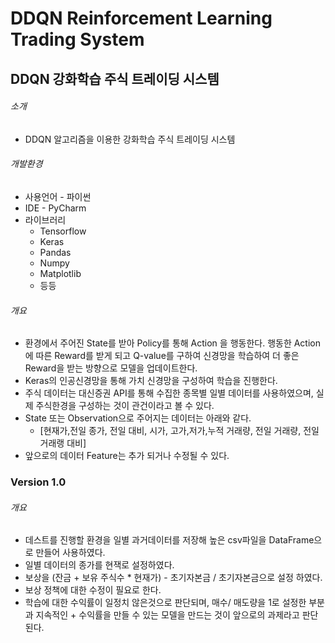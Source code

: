 # DDQN Reinforcement Learning Trading System

## DDQN 강화학습 주식 트레이딩 시스템

###### 소개 

- DDQN 알고리즘을 이용한 강화학습 주식 트레이딩 시스템

###### 개발환경

- 사용언어 - 파이썬
- IDE - PyCharm
- 라이브러리
  - Tensorflow
  - Keras
  - Pandas
  - Numpy
  - Matplotlib 
  - 등등



###### 개요

- 환경에서 주어진 State를 받아 Policy를 통해 Action 을 행동한다. 행동한 Action에 따른 Reward를 받게 되고 Q-value를 구하여 신경망을 학습하여 더 좋은 Reward을 받는 방향으로 모델을 업데이트한다.
- Keras의 인공신경망을 통해 가치 신경망을 구성하여 학습을 진행한다.
- 주식 데이터는 대신증권 API를 통해 수집한 종목별 일별 데이터를 사용하였으며, 실제 주식한경을 구성하는 것이 관건이라고 볼 수 있다.
- State 또는 Observation으로 주어지는 데이터는 아래와 같다.
  - [현재가,전일 종가, 전일 대비, 시가, 고가,저가,누적 거래량, 전일 거래량, 전일 거래랭 대비]
- 앞으로의 데이터 Feature는 추가 되거나 수정될 수 있다.



### Version 1.0

###### 개요

- 데스트를 진행할 환경을 일별 과거데이터를 저장해 높은 csv파일을 DataFrame으로 만들어 사용하였다.
- 일별 데이터의 종가를 현잭로 설정하였다.
- 보상을 (잔금 + 보유 주식수 * 현재가) - 초기자본금 / 초기자본금으로 설정 하였다.
- 보상 정책에 대한 수정이 필요로 한다.
- 학습에 대한 수익률이 일정치 않은것으로 판단되며, 매수/ 매도량을 1로 설정한 부분과 지속적인 + 수익률을 만들 수 있는 모델을 만드는 것이 앞으로의 과제라고 판단된다.


